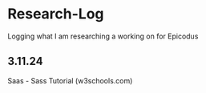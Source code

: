 # Research-Log
Logging what I am researching a working on for Epicodus

## 3.11.24

Saas - Sass Tutorial (w3schools.com)
